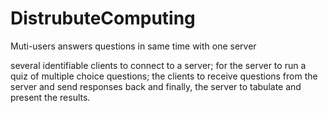 # DistrubuteComputing

Muti-users answers questions in same time with one server

several identifiable clients to connect to a server; for the server to run a quiz of multiple choice questions; the clients to
receive questions from the server and send responses back and finally, the server to tabulate and present the results.
